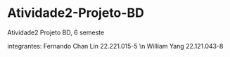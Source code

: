 # Atividade2-Projeto-BD
Atividade2 Projeto BD, 6 semeste

integrantes:
Fernando Chan Lin 22.221.015-5 \n
William Yang 22.121.043-8

